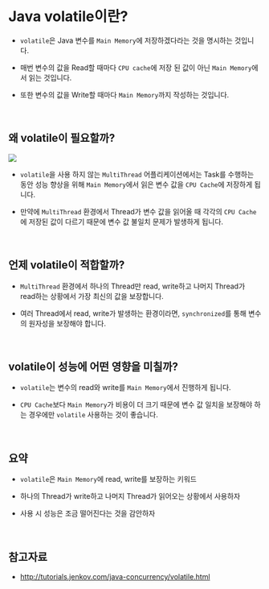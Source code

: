 # Java volatile이란?
- `volatile`은 Java 변수를 `Main Memory`에 저장하겠다라는 것을 명시하는 것입니다.

- 매번 변수의 값을 Read할 때마다 `CPU cache`에 저장 된 값이 아닌 `Main Memory`에서 읽는 것입니다.

- 또한 변수의 값을 Write할 때마다 `Main Memory`까지 작성하는 것입니다.

<br/>

## 왜 volatile이 필요할까?
![](https://images.velog.io/images/eia51/post/ec892df2-5144-422d-a3c4-f48ca3bc9681/vol.png)

- `volatile`을 사용 하지 않는 `MultiThread` 어플리케이션에서는 Task를 수행하는 동안 성능 향상을 위해 `Main Memory`에서 읽은 변수 값을 `CPU Cache`에 저장하게 됩니다.


- 만약에 `MultiThread` 환경에서 Thread가 변수 값을 읽어올 때 각각의 `CPU Cache`에 저장된 값이 다르기 때문에 변수 값 불일치 문제가 발생하게 됩니다.

<br/>

## 언제 volatile이 적합할까?
- `MultiThread` 환경에서 하나의 Thread만 read, write하고 나머지 Thread가 read하는 상황에서 가장 최신의 값을 보장합니다.

- 여러 Thread에서 read, write가 발생하는 환경이라면, `synchronized`를 통해 변수의 원자성을 보장해야 합니다.

<br/>

## volatile이 성능에 어떤 영향을 미칠까?
- `volatile`는 변수의 read와 write를 `Main Memory`에서 진행하게 됩니다.

- `CPU Cache`보다 `Main Memory`가 비용이 더 크기 때문에 변수 값 일치을 보장해야 하는 경우에만 `volatile` 사용하는 것이 좋습니다.

<br/>

## 요약
- `volatile`은 `Main Memory`에 read, write를 보장하는 키워드

- 하나의 Thread가 write하고 나머지 Thread가 읽어오는 상황에서 사용하자

- 사용 시 성능은 조금 떨어진다는 것을 감안하자

<br/>

## 참고자료
- http://tutorials.jenkov.com/java-concurrency/volatile.html
